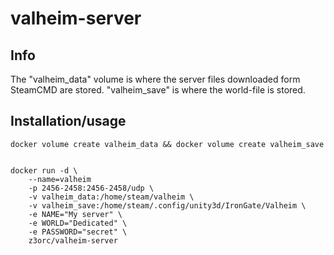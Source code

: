 
# valheim-server

## Info
The "valheim_data" volume is where the server files downloaded form SteamCMD are stored. "valheim_save" is where the world-file is stored.

## Installation/usage

```
docker volume create valheim_data && docker volume create valheim_save


docker run -d \
    --name=valheim
    -p 2456-2458:2456-2458/udp \
    -v valheim_data:/home/steam/valheim \
    -v valheim_save:/home/steam/.config/unity3d/IronGate/Valheim \
    -e NAME="My server" \
    -e WORLD="Dedicated" \
    -e PASSWORD="secret" \
    z3orc/valheim-server
```
